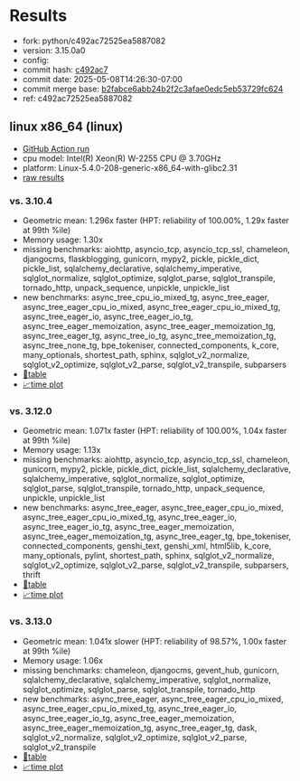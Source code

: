 # Results

- fork: python/c492ac72525ea5887082
- version: 3.15.0a0
- config: 
- commit hash: [c492ac7](https://github.com/python/cpython/commit/c492ac7)
- commit date: 2025-05-08T14:26:30-07:00
- commit merge base: [b2fabce6abb24b2f2c3afae0edc5eb53729fc624](https://github.com/python/cpython/commit/b2fabce6abb24b2f2c3afae0edc5eb53729fc624)
- ref: c492ac72525ea5887082

## linux x86_64 (linux)

- [GitHub Action run](https://github.com/faster-cpython/benchmarking/actions/runs/14917919572)
- cpu model: Intel(R) Xeon(R) W-2255 CPU @ 3.70GHz
- platform: Linux-5.4.0-208-generic-x86_64-with-glibc2.31
- [raw results](bm-20250508-linux-x86_64-python-c492ac72525ea5887082-3.15.0a0-c492ac7.json)

### vs. 3.10.4

- Geometric mean: 1.296x faster (HPT: reliability of 100.00%, 1.29x faster at 99th %ile)
- Memory usage: 1.30x
- missing benchmarks: aiohttp, asyncio_tcp, asyncio_tcp_ssl, chameleon, djangocms, flaskblogging, gunicorn, mypy2, pickle, pickle_dict, pickle_list, sqlalchemy_declarative, sqlalchemy_imperative, sqlglot_normalize, sqlglot_optimize, sqlglot_parse, sqlglot_transpile, tornado_http, unpack_sequence, unpickle, unpickle_list
- new benchmarks: async_tree_cpu_io_mixed_tg, async_tree_eager, async_tree_eager_cpu_io_mixed, async_tree_eager_cpu_io_mixed_tg, async_tree_eager_io, async_tree_eager_io_tg, async_tree_eager_memoization, async_tree_eager_memoization_tg, async_tree_eager_tg, async_tree_io_tg, async_tree_memoization_tg, async_tree_none_tg, bpe_tokeniser, connected_components, k_core, many_optionals, shortest_path, sphinx, sqlglot_v2_normalize, sqlglot_v2_optimize, sqlglot_v2_parse, sqlglot_v2_transpile, subparsers
- [📄table](bm-20250508-linux-x86_64-python-c492ac72525ea5887082-3.15.0a0-c492ac7-vs-3.10.4.md)
- [📈time plot](bm-20250508-linux-x86_64-python-c492ac72525ea5887082-3.15.0a0-c492ac7-vs-3.10.4.svg)

### vs. 3.12.0

- Geometric mean: 1.071x faster (HPT: reliability of 100.00%, 1.04x faster at 99th %ile)
- Memory usage: 1.13x
- missing benchmarks: aiohttp, asyncio_tcp, asyncio_tcp_ssl, chameleon, gunicorn, mypy2, pickle, pickle_dict, pickle_list, sqlalchemy_declarative, sqlalchemy_imperative, sqlglot_normalize, sqlglot_optimize, sqlglot_parse, sqlglot_transpile, tornado_http, unpack_sequence, unpickle, unpickle_list
- new benchmarks: async_tree_eager, async_tree_eager_cpu_io_mixed, async_tree_eager_cpu_io_mixed_tg, async_tree_eager_io, async_tree_eager_io_tg, async_tree_eager_memoization, async_tree_eager_memoization_tg, async_tree_eager_tg, bpe_tokeniser, connected_components, genshi_text, genshi_xml, html5lib, k_core, many_optionals, pylint, shortest_path, sphinx, sqlglot_v2_normalize, sqlglot_v2_optimize, sqlglot_v2_parse, sqlglot_v2_transpile, subparsers, thrift
- [📄table](bm-20250508-linux-x86_64-python-c492ac72525ea5887082-3.15.0a0-c492ac7-vs-3.12.0.md)
- [📈time plot](bm-20250508-linux-x86_64-python-c492ac72525ea5887082-3.15.0a0-c492ac7-vs-3.12.0.svg)

### vs. 3.13.0

- Geometric mean: 1.041x slower (HPT: reliability of 98.57%, 1.00x faster at 99th %ile)
- Memory usage: 1.06x
- missing benchmarks: chameleon, djangocms, gevent_hub, gunicorn, sqlalchemy_declarative, sqlalchemy_imperative, sqlglot_normalize, sqlglot_optimize, sqlglot_parse, sqlglot_transpile, tornado_http
- new benchmarks: async_tree_eager, async_tree_eager_cpu_io_mixed, async_tree_eager_cpu_io_mixed_tg, async_tree_eager_io, async_tree_eager_io_tg, async_tree_eager_memoization, async_tree_eager_memoization_tg, async_tree_eager_tg, dask, sqlglot_v2_normalize, sqlglot_v2_optimize, sqlglot_v2_parse, sqlglot_v2_transpile
- [📄table](bm-20250508-linux-x86_64-python-c492ac72525ea5887082-3.15.0a0-c492ac7-vs-3.13.0.md)
- [📈time plot](bm-20250508-linux-x86_64-python-c492ac72525ea5887082-3.15.0a0-c492ac7-vs-3.13.0.svg)

